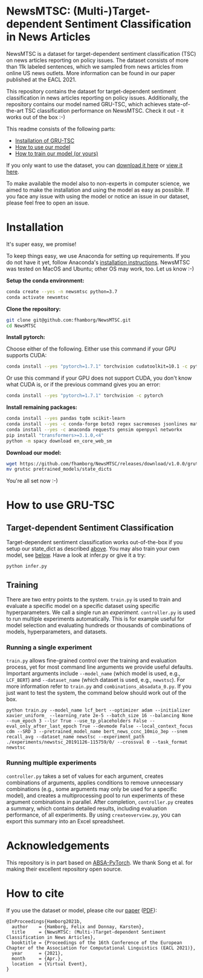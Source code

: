 # NewsMTSC: (Multi-)Target-dependent Sentiment Classification in News Articles
NewsMTSC is a dataset for target-dependent sentiment classification (TSC) on 
news articles reporting on policy issues. The dataset consists of more than 11k labeled
sentences, which we sampled from news articles from online US news outlets. More 
information can be found in our paper published at the EACL 2021.

This repository contains the dataset for target-dependent 
sentiment classification in news articles reporting on policy issues. Additionally,
the repository contains our model named GRU-TSC, which achieves state-of-the-art
TSC classification performance on NewsMTSC. Check it out - it works out of the box :-)

This readme consists of the following parts: 
* [Installation of GRU-TSC](#installation)
* [How to use our model](#target-dependent-sentiment-classification)
* [How to train our model (or yours)](#training)

If you only want to use the dataset, you can [download it here](https://github.com/fhamborg/NewsMTSC/raw/master/controller_data/datasets/NewsMTSC-dataset/NewsMTSC-dataset.zip)
or [view it here](https://github.com/fhamborg/NewsMTSC/tree/master/controller_data/datasets/NewsMTSC-dataset).

To make available the model also to non-experts in computer science,
we aimed to make the installation and using the model as easy as possible. If you face
any issue with using the model or notice an issue in our dataset, please feel free to
open an issue.

# Installation
It's super easy, we promise!

To keep things easy, we use Anaconda for setting up requirements. If you do not have 
it yet, follow Anaconda's 
[installation instructions](https://docs.anaconda.com/anaconda/install/). 
NewsMTSC was tested on MacOS and Ubuntu; other OS may work, too. Let us know :-)

**Setup the conda environment:**
```bash
conda create --yes -n newsmtsc python=3.7
conda activate newsmtsc 
```

**Clone the repository:**
```bash
git clone git@github.com:fhamborg/NewsMTSC.git
cd NewsMTSC
```

**Install pytorch:**

Choose either of the following. Either use this command if your GPU supports CUDA:
```bash
conda install --yes "pytorch=1.7.1" torchvision cudatoolkit=10.1 -c pytorch 
```

Or use this command if your GPU does not support CUDA, you don't know what CUDA is, or if the previous command gives you an error:
```bash
conda install --yes "pytorch=1.7.1" torchvision -c pytorch
```

**Install remaining packages:**
```bash
conda install --yes pandas tqdm scikit-learn
conda install --yes -c conda-forge boto3 regex sacremoses jsonlines matplotlib tabulate imbalanced-learn "spacy>=2.1,<3"
conda install --yes -c anaconda requests gensim openpyxl networkx
pip install "transformers>=3.1.0,<4"
python -m spacy download en_core_web_sm
```

**Download our model:**
```bash
wget https://github.com/fhamborg/NewsMTSC/releases/download/v1.0.0/grutsc
mv grutsc pretrained_models/state_dicts
```

You're all set now :-)

# How to use GRU-TSC
## Target-dependent Sentiment Classification
Target-dependent sentiment classification works out-of-the-box if you setup our 
state_dict as described [above](#use-newsmtsc-for-classification). You may also train 
your own model, see [below](##training). Have a look at infer.py or give it a try:
```
python infer.py
```
## Training
There are two entry points to the system. `train.py` is used to train and evaluate a specific model on a specific dataset using
specific hyperparameters. We call a single run an _experiment_. `controller.py` is used to run multiple experiments
automatically. This is for example useful for model selection and evaluating hundreds or thousands of combinations of
models, hyperparameters, and datasets.

### Running a single experiment
`train.py` allows fine-grained control over the training and evaluation process, yet for most command line arguments
we provide useful defaults. Important arguments include `--model_name` (which model is used, e.g., `LCF_BERT`) and
`--dataset_name` (which dataset is used, e.g., `newstsc`). For more information refer to `train.py` and
`combinations_absadata_0.py`. If you just want to test the system, the command below should work out of the box.

```
python train.py --model_name lcf_bert --optimizer adam --initializer xavier_uniform_ --learning_rate 2e-5 --batch_size 16 --balancing None --num_epoch 3 --lsr True --use_tp_placeholders False --eval_only_after_last_epoch True --devmode False --local_context_focus cdm --SRD 3 --pretrained_model_name bert_news_ccnc_10mio_3ep --snem recall_avg --dataset_name newstsc --experiment_path ./experiments/newstsc_20191126-115759/0/ --crossval 0 --task_format newstsc
```

### Running multiple experiments
`controller.py` takes a set of values for each argument, creates combinations of arguments, applies conditions to remove
unnecessary combinations (e.g., some arguments may only be used for a specific model), and creates a multiprocessing
pool to run experiments of these argument combinations in parallel. After completion, `controller.py` creates a summary,
which contains detailed results, including evaluation performance, of all experiments. By using `createoverview.py`, you
can export this summary into an Excel spreadsheet.   

# Acknowledgements
This repository is in part based on [ABSA-PyTorch](https://github.com/songyouwei/ABSA-PyTorch). 
We thank Song et al. for making their excellent repository open source.

# How to cite
If you use the dataset or model, please cite our [paper](https://www.aclweb.org/anthology/2021.eacl-main.142/) ([PDF](https://www.aclweb.org/anthology/2021.eacl-main.142.pdf)):

```
@InProceedings{Hamborg2021b,
  author    = {Hamborg, Felix and Donnay, Karsten},
  title     = {NewsMTSC: (Multi-)Target-dependent Sentiment Classification in News Articles},
  booktitle = {Proceedings of the 16th Conference of the European Chapter of the Association for Computational Linguistics (EACL 2021)},
  year      = {2021},
  month     = {Apr.},
  location  = {Virtual Event},
}
```
